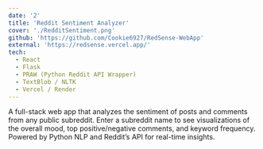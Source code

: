 ```yaml
---
date: '2'
title: 'Reddit Sentiment Analyzer'
cover: './RedditSentiment.png'
github: 'https://github.com/Cookie6927/RedSense-WebApp'
external: 'https://redsense.vercel.app/'
tech:
  - React
  - Flask
  - PRAW (Python Reddit API Wrapper)
  - TextBlob / NLTK
  - Vercel / Render
---
```


A full-stack web app that analyzes the sentiment of posts and comments from any public subreddit. Enter a subreddit name to see visualizations of the overall mood, top positive/negative comments, and keyword frequency. Powered by Python NLP and Reddit’s API for real-time insights.
